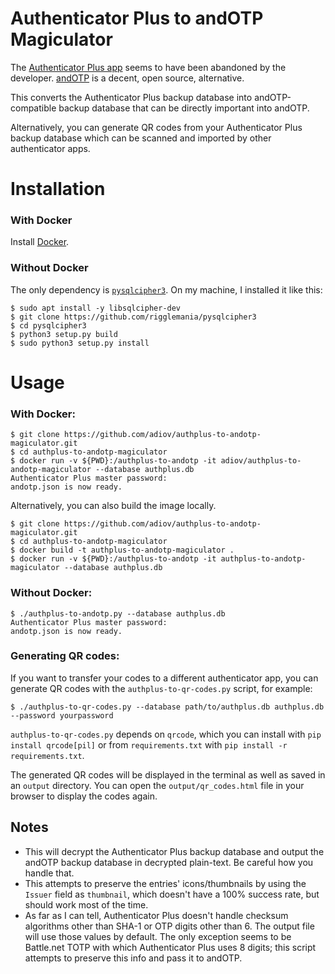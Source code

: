 # Authenticator Plus to andOTP Magiculator

The [Authenticator Plus app](https://play.google.com/store/apps/details?id=com.mufri.authenticatorplus) seems to have been abandoned by the developer. [andOTP](https://github.com/andOTP/andOTP) is a decent, open source, alternative.

This converts the Authenticator Plus backup database into andOTP-compatible backup database that can be directly important into andOTP.

Alternatively, you can generate QR codes from your Authenticator Plus backup database which can be scanned and imported by other authenticator apps.

# Installation

### With Docker

Install [Docker](https://docs.docker.com/get-docker/).

### Without Docker

The only dependency is [`pysqlcipher3`](https://github.com/rigglemania/pysqlcipher3). On my machine, I installed it like this:
```
$ sudo apt install -y libsqlcipher-dev
$ git clone https://github.com/rigglemania/pysqlcipher3
$ cd pysqlcipher3
$ python3 setup.py build
$ sudo python3 setup.py install
```

# Usage

### With Docker:

```
$ git clone https://github.com/adiov/authplus-to-andotp-magiculator.git
$ cd authplus-to-andotp-magiculator
$ docker run -v ${PWD}:/authplus-to-andotp -it adiov/authplus-to-andotp-magiculator --database authplus.db
Authenticator Plus master password:
andotp.json is now ready.
```

Alternatively, you can also build the image locally.

```
$ git clone https://github.com/adiov/authplus-to-andotp-magiculator.git
$ cd authplus-to-andotp-magiculator
$ docker build -t authplus-to-andotp-magiculator .
$ docker run -v ${PWD}:/authplus-to-andotp -it authplus-to-andotp-magiculator --database authplus.db
```

### Without Docker:

```
$ ./authplus-to-andotp.py --database authplus.db
Authenticator Plus master password:
andotp.json is now ready.
```

### Generating QR codes:

If you want to transfer your codes to a different authenticator app, you can generate QR codes with the `authplus-to-qr-codes.py` script, for example:

```
$ ./authplus-to-qr-codes.py --database path/to/authplus.db authplus.db --password yourpassword
```

`authplus-to-qr-codes.py` depends on `qrcode`, which you can install with `pip install qrcode[pil]` or from `requirements.txt` with `pip install -r requirements.txt`.

The generated QR codes will be displayed in the terminal as well as saved in an `output` directory. You can open the `output/qr_codes.html` file in your browser to display the codes again.

## Notes

- This will decrypt the Authenticator Plus backup database and output the andOTP backup database in decrypted plain-text. Be careful how you handle that.
- This attempts to preserve the entries' icons/thumbnails by using the `Issuer` field as `thumbnail`, which doesn't have a 100% success rate, but should work most of the time.
- As far as I can tell, Authenticator Plus doesn't handle checksum algorithms other than SHA-1 or OTP digits other than 6. The output file will use those values by default. The only exception seems to be Battle.net TOTP with which Authenticator Plus uses 8 digits; this script attempts to preserve this info and pass it to andOTP.